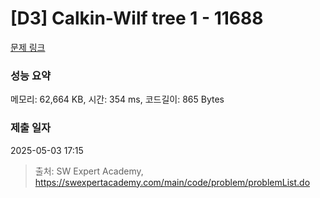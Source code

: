 # [D3] Calkin-Wilf tree 1 - 11688 

[문제 링크](https://swexpertacademy.com/main/code/problem/problemDetail.do?contestProbId=AXgZSOn6ApIDFASW) 

### 성능 요약

메모리: 62,664 KB, 시간: 354 ms, 코드길이: 865 Bytes

### 제출 일자

2025-05-03 17:15



> 출처: SW Expert Academy, https://swexpertacademy.com/main/code/problem/problemList.do